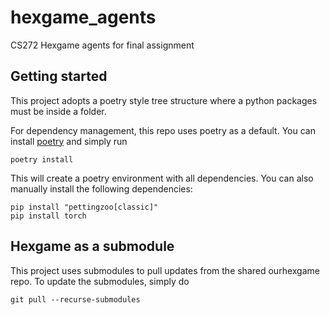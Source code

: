 # hexgame_agents
CS272 Hexgame agents for final assignment


## Getting started
This project adopts a poetry style tree structure where a python
packages must be inside a folder.

For dependency management, this repo uses poetry as a default.
You can install [poetry](https://python-poetry.org/docs/) and simply
run

```code
poetry install
```

This will create a poetry environment with all dependencies. You can also
manually install the following dependencies:

```code
pip install "pettingzoo[classic]"
pip install torch
```

## Hexgame as a submodule
This project uses submodules to pull updates from the shared
ourhexgame repo. To update the submodules, simply do

```
git pull --recurse-submodules
```